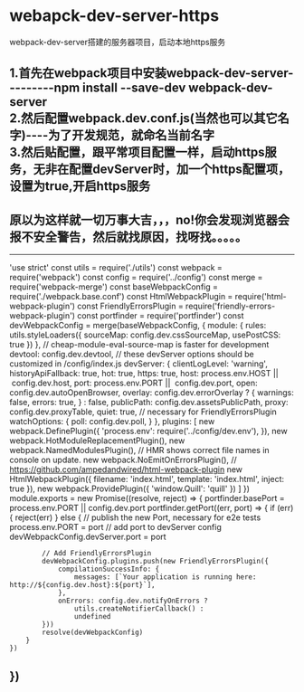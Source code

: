 # webapck-dev-server-https
webpack-dev-server搭建的服务器项目，启动本地https服务

1.首先在webpack项目中安装webpack-dev-server---------npm install --save-dev webpack-dev-server<br>
2.然后配置webpack.dev.conf.js(当然也可以其它名字)----为了开发规范，就命名当前名字<br>
3.然后贴配置，跟平常项目配置一样，启动https服务，无非在配置devServer时，加一个https配置项，设置为true,开启https服务<br>
---------
原以为这样就一切万事大吉，，，no!你会发现浏览器会报不安全警告，然后就找原因，找呀找。。。。。
---------------------

------------------------------
'use strict'
const utils = require('./utils')
const webpack = require('webpack')
const config = require('../config')
const merge = require('webpack-merge')
const baseWebpackConfig = require('./webpack.base.conf')
const HtmlWebpackPlugin = require('html-webpack-plugin')
const FriendlyErrorsPlugin = require('friendly-errors-webpack-plugin')
const portfinder = require('portfinder')
const devWebpackConfig = merge(baseWebpackConfig, {
    module: {
        rules: utils.styleLoaders({ sourceMap: config.dev.cssSourceMap, usePostCSS: true })
    },
    // cheap-module-eval-source-map is faster for development
    devtool: config.dev.devtool,
    // these devServer options should be customized in /config/index.js
    devServer: {
        clientLogLevel: 'warning',
        historyApiFallback: true,
        hot: true,
        https: true,
        host: process.env.HOST ||  config.dev.host,
        port: process.env.PORT ||  config.dev.port,
        open: config.dev.autoOpenBrowser,
        overlay: config.dev.errorOverlay ? {
            warnings: false,
            errors: true,
        } : false,
        publicPath: config.dev.assetsPublicPath,
        proxy: config.dev.proxyTable,
        quiet: true, // necessary for FriendlyErrorsPlugin
        watchOptions: {
            poll: config.dev.poll,
        }
    },
    plugins: [
        new webpack.DefinePlugin({
            'process.env': require('../config/dev.env'),
        }),
        new webpack.HotModuleReplacementPlugin(),
        new webpack.NamedModulesPlugin(), // HMR shows correct file names in console on update.
        new webpack.NoEmitOnErrorsPlugin(),
        // https://github.com/ampedandwired/html-webpack-plugin
        new HtmlWebpackPlugin({
            filename: 'index.html',
            template: 'index.html',
            inject: true
        }),
        new webpack.ProvidePlugin({
        'window.Quill': 'quill'
        })
    ] 
})
module.exports = new Promise((resolve, reject) => {
    portfinder.basePort = process.env.PORT || config.dev.port
    portfinder.getPort((err, port) => {
        if (err) {
            reject(err)
        } else {
            // publish the new Port, necessary for e2e tests
            process.env.PORT = port
                // add port to devServer config
            devWebpackConfig.devServer.port = port

            // Add FriendlyErrorsPlugin
            devWebpackConfig.plugins.push(new FriendlyErrorsPlugin({
                compilationSuccessInfo: {
                    messages: [`Your application is running here: http://${config.dev.host}:${port}`],
                },
                onErrors: config.dev.notifyOnErrors ?
                    utils.createNotifierCallback() :
                    undefined
            }))
            resolve(devWebpackConfig)
        }
    })
})
------------------------------------
